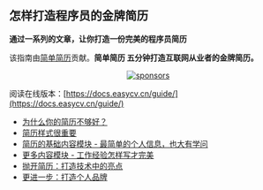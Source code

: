 ## 怎样打造程序员的金牌简历

**通过一系列的文章，让你打造一份完美的程序员简历**

该指南由[简单简历](https://easycv.cn/)贡献。**简单简历 五分钟打造互联网从业者的金牌简历。**

<p align="center">
  <a target="_blank" href="https://easycv.cn/">
    <img alt="sponsors" src="https://raw.githubusercontent.com/EasycvCN/the-ultimate-resume-guide/main/images/logo.png">
  </a>
</p>

阅读在线版本：[https://docs.easycv.cn/guide/](https://docs.easycv.cn/guide/)

* [为什么你的简历不够好？](./guide/why.md)
* [简历样式很重要](./guide/style.md)
* [简历的基础内容模块 - 最简单的个人信息，也大有学问](./guide/content.md)
* [更多内容模块 - 工作经验怎样写才完美](./guide/content-more.md)
* [抛开简历：打造技术中的亮点](./guide/highlight.md)
* [更进一步：打造个人品牌](./guide/branding.md)
